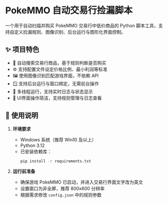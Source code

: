 # PokeMMO 自动交易行捡漏脚本

一个用于自动扫描并购买 PokeMMO 交易行中低价商品的 Python 脚本工具，支持自定义捡漏规则、图像识别、后台运行与图形化界面控制。

## ✨ 项目特色

- 🛒 自动搜索交易行商品，基于规则判断是否购买
- ⚙️ 支持配置文件设定价格比例、最小利润等标准
- 🖼️ 使用图像识别匹配游戏界面，不依赖 API
- 🪟 支持后台运行与窗口绑定，无需前台操作
- 🧠 多线程运行，支持实时日志与状态显示
- 🧩 UI界面操作简洁，支持规则管理与日志查看

## 📌 使用说明

1. **环境要求**
   - Windows 系统（推荐 Win10 及以上）
   - Python 3.12
   - 已安装依赖库：
     ```bash
     pip install -r requirements.txt
     ```

2. **运行前准备**
   - 确保游戏 PokeMMO 已启动，并进入交易行界面文字改为英文
   - 设置窗口为非全屏，推荐 800x600 分辨率
   - 根据需求修改 `config.json` 中的规则参数

	
